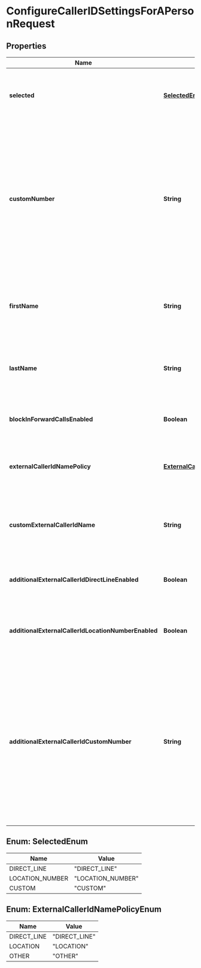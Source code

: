 <!--  Copyright 2025 Cisco Systems Inc.

Permission is hereby granted, free of charge, to any person obtaining a copy
of this software and associated documentation files (the "Software"), to deal
in the Software without restriction, including without limitation the rights
to use, copy, modify, merge, publish, distribute, sublicense, and/or sell
copies of the Software, and to permit persons to whom the Software is
furnished to do so, subject to the following conditions:

The above copyright notice and this permission notice shall be included in
all copies or substantial portions of the Software.

THE SOFTWARE IS PROVIDED "AS IS", WITHOUT WARRANTY OF ANY KIND, EXPRESS OR
IMPLIED, INCLUDING BUT NOT LIMITED TO THE WARRANTIES OF MERCHANTABILITY,
FITNESS FOR A PARTICULAR PURPOSE AND NONINFRINGEMENT. IN NO EVENT SHALL THE
AUTHORS OR COPYRIGHT HOLDERS BE LIABLE FOR ANY CLAIM, DAMAGES OR OTHER
LIABILITY, WHETHER IN AN ACTION OF CONTRACT, TORT OR OTHERWISE, ARISING FROM,
OUT OF OR IN CONNECTION WITH THE SOFTWARE OR THE USE OR OTHER DEALINGS IN
THE SOFTWARE.-->


# ConfigureCallerIDSettingsForAPersonRequest


## Properties

| Name | Type | Description | Notes |
|------------ | ------------- | ------------- | -------------|
|**selected** | [**SelectedEnum**](#SelectedEnum) | Which type of outgoing Caller ID will be used. This setting is for the number portion. |  |
|**customNumber** | **String** | Custom number which will be shown if CUSTOM is selected. This value must be a number from the person&#39;s location or from another location with the same country, PSTN provider, and zone (only applicable for India locations) as the person&#39;s location. |  [optional] |
|**firstName** | **String** | Person&#39;s Caller ID first name.  Characters of &#x60;%&#x60;,  &#x60;+&#x60;, &#x60;&#x60;, &#x60;\&quot;&#x60; and Unicode characters are not allowed. |  [optional] |
|**lastName** | **String** | Person&#39;s Caller ID last name.  Characters of &#x60;%&#x60;,  &#x60;+&#x60;, &#x60;&#x60;, &#x60;\&quot;&#x60; and Unicode characters are not allowed. |  [optional] |
|**blockInForwardCallsEnabled** | **Boolean** | Block this person&#39;s identity when receiving a call. |  [optional] |
|**externalCallerIdNamePolicy** | [**ExternalCallerIdNamePolicyEnum**](#ExternalCallerIdNamePolicyEnum) | Designates which type of External Caller Id Name policy is used. Default is &#x60;DIRECT_LINE&#x60;. |  [optional] |
|**customExternalCallerIdName** | **String** | Custom external caller ID name which will be shown if external caller ID name policy is &#x60;OTHER&#x60;. |  [optional] |
|**additionalExternalCallerIdDirectLineEnabled** | **Boolean** | To set the person&#39;s direct line number as additional external caller ID. |  [optional] |
|**additionalExternalCallerIdLocationNumberEnabled** | **Boolean** | To set the Location main number as additional external caller ID for the person. |  [optional] |
|**additionalExternalCallerIdCustomNumber** | **String** | To set a custom number as additional external caller ID for the person. This value must be a number from the person&#39;s location or from another location with the same country, PSTN provider, and zone (only applicable for India locations) as the person&#39;s location. |  [optional] |



## Enum: SelectedEnum

| Name | Value |
|---- | -----|
| DIRECT_LINE | &quot;DIRECT_LINE&quot; |
| LOCATION_NUMBER | &quot;LOCATION_NUMBER&quot; |
| CUSTOM | &quot;CUSTOM&quot; |



## Enum: ExternalCallerIdNamePolicyEnum

| Name | Value |
|---- | -----|
| DIRECT_LINE | &quot;DIRECT_LINE&quot; |
| LOCATION | &quot;LOCATION&quot; |
| OTHER | &quot;OTHER&quot; |



